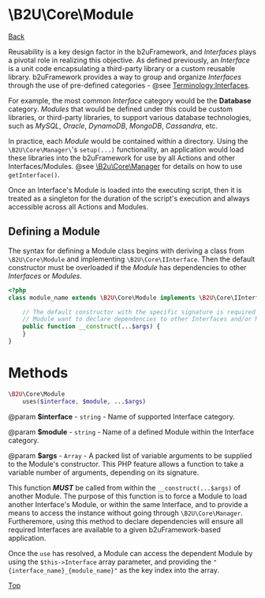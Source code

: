 # \B2U\Core\Module

[Back](https://github.com/bob2u/b2uFramework-public/blob/master/README.md#the-b2ucore-namespace)

Reusability is a key design factor in the b2uFramework, and _Interfaces_ plays a pivotal role in realizing this objective. As defined previously, an _Interface_ is a unit code encapsulating a third-party library or a custom reusable library. b2uFramework provides a way to group and organize _Interfaces_ through the use of pre-defined categories - @see [Terminology:Interfaces](https://github.com/bob2u/b2uFramework-public/blob/master/README.md#terminology). 

For example, the most common _Interface_ category would be the **Database** category. _Modules_ that would be defined under this could be custom libraries, or third-party libraries, to support various database technologies, such as _MySQL_, _Oracle_, _DynamoDB_, _MongoDB_, _Cassandra_, etc.

In practice, each _Module_ would be contained within a directory. Using the `\B2U\Core\Manager\`'s `setup(...)` functionality, an application would load these libraries into the b2uFramework for use by all Actions and other Interfaces/Modules. @see [\B2u\Core\Manager](https://github.com/bob2u/b2uFramework-public/blob/master/README/README_MANAGER.md#methods) for details on how to use `getInterface()`.

Once an Interface's Module is loaded into the executing script, then it is treated as a singleton for the duration of the script's execution and always accessible across all Actions and Modules.

## Defining a Module
The syntax for defining a Module class begins with deriving a class from `\B2U\Core\Module` and implementing `\B2U\Core\IInterface`. Then the default constructor must be overloaded if the _Module_ has dependencies to other _Interfaces_ or _Modules_.

```PHP
<?php
class module_name extends \B2U\Core\Module implements \B2U\Core\IInterface {

    // The default constructor with the specific signature is required when a
    // Module want to declare dependencies to other Interfaces and/or Modules
    public function __construct(...$args) {
    }
}
```
# Methods
```PHP
\B2U\Core\Module
    uses($interface, $module, ...$args)
```
@param **$interface** - `string` - Name of supported Interface category.

@param **$module** - `string` - Name of a defined Module within the Interface category.

@param **$args** - `Array` - A packed list of variable arguments to be supplied to the Module's constructor. This PHP feature allows a function to take a variable number of arguments, depending on its signature.

This function ***MUST*** be called from within the `__construct(...$args)` of another Module. The purpose of this function is to force a Module to load another Interface's Module, or within the same Interface, and to provide a means to access the instance without going through `\B2U\Core\Manager`. Furtheremore, using this method to declare dependencies will ensure all required Interfaces are available to a given b2uFramework-based application.

Once the `use` has resolved, a Module can access the dependent Module by using the `$this->Interface` array parameter, and providing the `"{interface_name}_{module_name}"` as the key index into the array.

[Top](https://github.com/bob2u/b2uFramework-public/blob/master/README/README_ACTION.md#b2ucoreaction)
